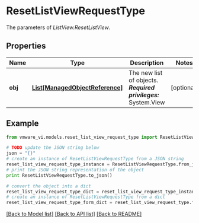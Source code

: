 # ResetListViewRequestType

The parameters of *ListView.ResetListView*. 

## Properties
Name | Type | Description | Notes
------------ | ------------- | ------------- | -------------
**obj** | [**List[ManagedObjectReference]**](ManagedObjectReference.md) | The new list of objects.  ***Required privileges:*** System.View  | [optional] 

## Example

```python
from vmware_vi.models.reset_list_view_request_type import ResetListViewRequestType

# TODO update the JSON string below
json = "{}"
# create an instance of ResetListViewRequestType from a JSON string
reset_list_view_request_type_instance = ResetListViewRequestType.from_json(json)
# print the JSON string representation of the object
print ResetListViewRequestType.to_json()

# convert the object into a dict
reset_list_view_request_type_dict = reset_list_view_request_type_instance.to_dict()
# create an instance of ResetListViewRequestType from a dict
reset_list_view_request_type_form_dict = reset_list_view_request_type.from_dict(reset_list_view_request_type_dict)
```
[[Back to Model list]](../README.md#documentation-for-models) [[Back to API list]](../README.md#documentation-for-api-endpoints) [[Back to README]](../README.md)



